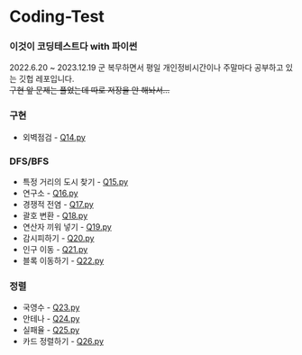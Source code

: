 # Coding-Test

### 이것이 코딩테스트다 with 파이썬
2022.6.20 ~ 2023.12.19 군 복무하면서 평일 개인정비시간이나 주말마다 공부하고 있는 깃헙 레포입니다.   
~~구현 앞 문제는 풀었는데 따로 저장을 안 해놔서...~~

### 구현
* 외벽점검 - [Q14.py](https://github.com/Subby02/Coding-Test/blob/main/Implementation/Q14.py)

### DFS/BFS
* 특정 거리의 도시 찾기 - [Q15.py](https://github.com/Subby02/Coding-Test/blob/main/DFSBFS/Q15.py)
* 연구소 - [Q16.py](https://github.com/Subby02/Coding-Test/blob/main/DFSBFS/Q16.py)
* 경쟁적 전염 - [Q17.py](https://github.com/Subby02/Coding-Test/blob/main/DFSBFS/Q17.py)
* 괄호 변환 - [Q18.py](https://github.com/Subby02/Coding-Test/blob/main/DFSBFS/Q18.py)
* 연산자 끼워 넣기 - [Q19.py](https://github.com/Subby02/Coding-Test/blob/main/DFSBFS/Q19.py)
* 감시피하기 - [Q20.py](https://github.com/Subby02/Coding-Test/blob/main/DFSBFS/Q20.py)
* 인구 이동 - [Q21.py](https://github.com/Subby02/Coding-Test/blob/main/DFSBFS/Q21.py)
* 블록 이동하기 - [Q22.py](https://github.com/Subby02/Coding-Test/blob/main/DFSBFS/Q22.py)

### 정렬
* 국영수 - [Q23.py](https://github.com/Subby02/Coding-Test/blob/main/Sort/Q23.py)
* 안테나 - [Q24.py](https://github.com/Subby02/Coding-Test/blob/main/Sort/Q24.py)
* 실패율 - [Q25.py](https://github.com/Subby02/Coding-Test/blob/main/Sort/Q25.py)
* 카드 정렬하기 - [Q26.py](https://github.com/Subby02/Coding-Test/blob/main/Sort/Q26.py)